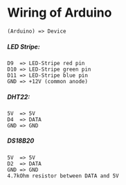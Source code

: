 # Wiring of Arduino

```
(Arduino) => Device
```
##### LED Stripe:
```
D9  => LED-Stripe red pin
D10 => LED-Stripe green pin
D11 => LED-Stripe blue pin
GND => +12V (common anode)
```

##### DHT22:
```
5V  => 5V
D4  => DATA
GND => GND
```

##### DS18B20
```
5V  => 5V
D2  => DATA
GND => GND
4.7kOhm resistor between DATA and 5V
```
